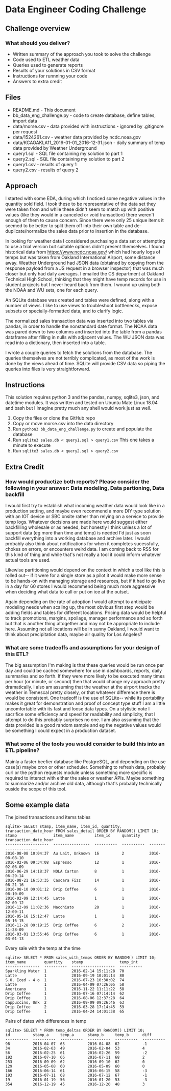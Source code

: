 # Data Engineer Coding Challenge

## Challenge overview

### What should you deliver?

- Written summary of the approach you took to solve the challenge
- Code used to ETL weather data
- Queries used to generate reports
- Results of your solutions in CSV format
- Instructions for runnning your code
- Answers to extra credit

## Files

- README.md - This document
- bb_data_eng_challenge.py - code to create database, define tables, import data
- data/morse.csv - data provided with instructions - ignored by .gitignore per request
- data/1524261.csv - weather data provided by ncdc.noaa.gov
- data/KCAOAKLA11_2016-01-01_2016-12-31.json - daily summary of temp data provided by Weather Underground
- query1.sql - SQL file containing my solution to part 1
- query2.sql - SQL file containing my solution to part 2
- query1.csv - results of query 1
- query2.csv - results of query 2

## Approach

I started with some EDA, during which I noticed some negative values in the quantity sold field. I took these to be representative of the data set they were taken from and while these didn't seem to match up with positive values (like they would in a canceled or void transaction) there weren't enough of them to cause concern. Since there were only 25 unique items it seemed to be better to split them off into their own table and de-duplicate/normalize the sales data prior to insertion in the database.

In looking for weather data I considered purchasing a data set or attempting to use a trial version but suitable options didn't present themselves. I found historical data from https://www.ncdc.noaa.gov/ which had hourly logs of temps but was taken from Oakland International Airport, some distance away. Weather Underground had JSON data (obtained by copying from the response payload from a JS request in a browser inspector) that was much closer but only had daily averages. I emailed the CS department at Oakland Technical High School, thinking that they might have temp records for use in student projects but I never heard back from them. I wound up using both the NOAA and WU sets, one for each query.

An SQLite database was created and tables were defined, along with a number of views. I like to use views to troubleshoot bottlenecks, expose subsets or specially-formatted data, and to clarify logic. 

The normalized sales transaction data was inserted into two tables via pandas, in order to handle the nonstandard date format. The NOAA data was pared down to two columns and inserted into the table from a pandas dataframe after filling in nulls with adjacent values. The WU JSON data was read into a dictionary, then inserted into a table.

I wrote a couple queries to fetch the solutions from the database. The queries themselves are not terribly complicated, as most of the work is done by the views ahead of time. SQLite will provide CSV data so piping the queries into files is very straightforward.

## Instructions

This solution requires python 3 and the pandas, numpy, sqlite3, json, and datetime modules. It was written and tested on Ubuntu Mate Linux 18.04 and bash but I imagine pretty much any shell would work just as well.

1. Copy the files or clone the GitHub repo 
2. Copy or move morse.csv into the data directory
3. Run `python3 bb_data_eng_challenge.py` to create and populate the database
4. Run `sqlite3 sales.db < query1.sql > query1.csv` This one takes a minute to execute
5. Run `sqlite3 sales.db < query2.sql > query2.csv`

## Extra Credit

### How would productize both reports? Please consider the following in your answer: Data modeling, Data partioning, Data backfill

I would first try to establish what incoming weather data would look like in a production setting, and maybe even recommend a more DIY type solution with an IOT device or SBC onsite rather than relying on a service to provide temp logs. Whatever decisions are made here would suggest either backfilling wholesale or as needed, but honestly I think unless a lot of support data (eg more than time and temp) is needed I'd just as soon backfill everything into a working database and archive later. I would probably also think about notifications for when it completes sucessfully, chokes on errors, or encounters weird data. I am coming back to RSS for this kind of thing and while that's not really a tool it could inform whatever actual tools are used.

Likewise partitioning would depend on the context in which a tool like this is rolled out-- if it were for a single store as a pilot it would make more sense to be hands-on with managing storage and resources, but if it had to go live in a day for 60 stores I would recommend being much more aggressive when deciding what data to cull or put on ice at the outset.

Again depending on the rate of adoption I would attempt to anticipate modeling needs when scaling up, the most obvious first step would be adding fields and tables for different locations. Pricing data would be helpful to track promotions, margins, spoilage, manager performance and so forth but that is another thing altogether and may not be appropriate to include here. Assuming not all locations will be in sunny Oakland, I would want to think about precipitation data, maybe air quality for Los Angeles?

### What are some tradeoffs and assumptions for your design of this ETL?

The big assumption I'm making is that these queries would be run once per day and could be cached somewhere for use in dashboards, reports, daily summaries and so forth. If they were more likely to be executed many times per hour (or minute, or second) then that would change my approach pretty dramatically. I also am assuming that the weather at the airport tracks the weather in Temescal pretty closely, or that whatever difference there is would be consistent. One tradeoff is the use of SQLite-- while its portability makes it great for demonstration and proof of concept type stuff I am a little uncomfortable with its fast and loose data types. On a stylistic note I sacrifice some efficiency and speed for readability and simplicity, that I attempt to do this probably surprises no one. I am also assuming that the data provided is a good random sample and eg the negative values would be something I could expect in a production dataset. 

### What some of the tools you would consider to build this into an ETL pipeline?

Mainly a faster beefier database like PostgreSQL, and depending on the use case(s) maybe cron or other scheduler. Something to refresh data, probably curl or the python requests module unless something more specific is required to interact with either the sales or weather APIs. Maybe something to summarize and/or archive old data, although that's probably technically ouside the scope of this tool. 

## Some example data

The joined transactions and items tables
```
sqlite> SELECT stamp, item_name, item_id, quantity, transaction_date_hour FROM sales_detail ORDER BY RANDOM() LIMIT 10;
stamp                item_name         item_id     quantity    transaction_date_hour
-------------------  ----------------  ----------  ----------  ---------------------
2016-08-08 10:04:37  Au Lait, Unknown  16          2           2016-08-08-10        
2016-02-06 09:34:08  Espresso          12          1           2016-02-06-09        
2016-06-29 14:18:37  NOLA Carton       8           1           2016-06-29-14        
2016-08-21 16:53:35  Cascara Fizz      14          1           2016-08-21-16        
2016-08-10 09:01:12  Drip Coffee       6           1           2016-08-10-09        
2016-02-09 12:14:45  Latte             1           1           2016-02-09-12        
2016-12-09 11:02:36  Macchiato         20          1           2016-12-09-11        
2016-05-16 15:12:47  Latte             1           1           2016-05-16-15        
2016-11-28 09:19:25  Drip Coffee       6           2           2016-11-28-09        
2016-03-01 13:55:46  Drip Coffee       6           1           2016-03-01-13 
```

Every sale with the temp at the time
```
sqlite> SELECT * FROM sales_with_temps ORDER BY RANDOM() LIMIT 10;
item_name        quantity    stamp                temp_int  
---------------  ----------  -------------------  ----------
Sparkling Water  1           2016-02-14 15:11:28  70        
Latte            1           2016-09-19 10:01:14  80        
S.O. Iced - 4 o  1           2016-07-23 10:30:02  74        
Latte            1           2016-04-09 07:26:05  58        
Americano        1           2016-11-22 11:11:22  58        
Drip Coffee      1           2016-07-16 07:14:14  62        
Drip Coffee      1           2016-08-06 12:37:28  64        
Cappuccino, Unk  2           2016-09-09 09:26:46  63        
Drip Coffee      2           2016-03-28 17:14:45  59        
Drip Coffee      1           2016-04-24 14:01:38  65 
``` 

Pairs of dates with differences in temp
```
sqlite> SELECT * FROM temp_deltas ORDER BY RANDOM() LIMIT 10;
id          stamp_a     temp_a      stamp_b     temp_b      diff      
----------  ----------  ----------  ----------  ----------  ----------
98          2016-04-07  63          2016-04-08  62          -1        
34          2016-02-03  49          2016-02-04  53          4         
56          2016-02-25  61          2016-02-26  59          -2        
192         2016-07-10  66          2016-07-11  68          2         
253         2016-09-09  62          2016-09-10  62          0         
129         2016-05-08  60          2016-05-09  60          0         
166         2016-06-14  61          2016-06-15  58          -3        
193         2016-07-11  68          2016-07-12  67          -1        
19          2016-01-19  56          2016-01-20  53          -3        
354         2016-12-19  45          2016-12-20  48          3 
```
